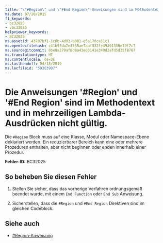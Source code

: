 ```yaml
---
title: "\"#Region\" und \"#End Region\"-Anweisungen sind im Methodentext/in mehrzeiligen Lambda-Ausdrücken ungültig"
ms.date: 07/20/2015
f1_keywords:
- bc32025
- vbc32025
helpviewer_keywords:
- BC32025
ms.assetid: 43707bf1-1c6b-4d82-b081-e5a17dca51c1
ms.openlocfilehash: c41b95da7e3565ae7aaf332fe49361336e79f7c7
ms.sourcegitcommit: 0be8a279af6d8a43e03141e349d3efd5d35f8767
ms.translationtype: HT
ms.contentlocale: de-DE
ms.lasthandoff: 04/18/2019
ms.locfileid: "59303907"
---
```

# <a name="region-and-end-region-statements-are-not-valid-within-method-bodiesmultiline-lambdas"></a>Die Anweisungen '#Region' und '#End Region' sind im Methodentext und in mehrzeiligen Lambda-Ausdrücken nicht gültig.
Die `#Region` Block muss auf eine Klasse, Modul oder Namespace-Ebene deklariert werden. Ein reduzierbarer Bereich kann eine oder mehrere Prozeduren enthalten, aber nicht beginnen oder enden innerhalb einer Prozedur.  
  
 **Fehler-ID:** BC32025  
  
## <a name="to-correct-this-error"></a>So beheben Sie diesen Fehler  
  
1. Stellen Sie sicher, dass das vorherige Verfahren ordnungsgemäß beendet wurde, mit einem `End Function` oder `End Sub` Anweisung.  
  
2. Sicherstellen, dass die `#Region` und `#End Region` Direktiven sind im gleichen Codeblock.  
  
## <a name="see-also"></a>Siehe auch

- [#Region-Anweisung](../../../visual-basic/language-reference/directives/region-directive.md)
